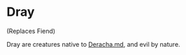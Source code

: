 # Dray

(Replaces Fiend)

Dray are creatures native to [Deracha.md](../Realms/Deracha.md), and evil by nature.